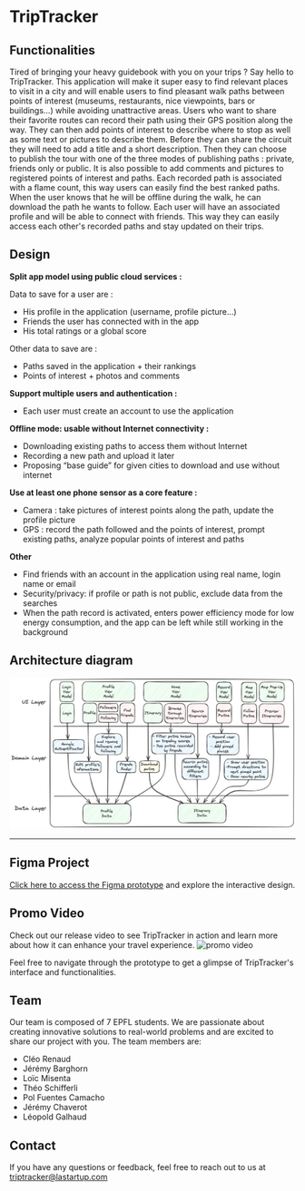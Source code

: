 # TripTracker

## Functionalities 

Tired of bringing your heavy guidebook with you on your trips ? Say hello to TripTracker. This application will make it super easy to find relevant places to visit in a city and will enable users to find pleasant walk paths between points of interest (museums, restaurants, nice viewpoints, bars or buildings…) while avoiding unattractive areas. 
Users who want to share their favorite routes can record their path using their GPS position along the way. They can then add points of interest to describe where to stop as well as some text or pictures to describe them. Before they can share the circuit they will need to add a title and a short description. Then they can choose to publish the tour with one of the three modes of publishing paths : private, friends only or public. It is also possible to add comments and pictures to registered points of interest and paths. Each recorded path is associated with a flame count, this way users can easily find the best ranked paths.
When the user knows that he will be offline during the walk, he can download the path he wants to follow. Each user will have an associated profile and will be able to connect with friends. This way they can easily access each other's recorded paths and stay updated on their trips.

## Design

**Split app model using public cloud services :**

Data to save for a user are :
- His profile in the application (username, profile picture…)
- Friends the user has connected with in the app
- His total ratings or a global score
  
Other data to save are :
- Paths saved in the application + their rankings
- Points of interest + photos and comments 

**Support multiple users and authentication :**

- Each user must create an account to use the application

**Offline mode: usable without Internet connectivity :**

- Downloading existing paths to access them without Internet
- Recording a new path and upload it later
- Proposing “base guide” for given cities to download and use without internet  

**Use at least one phone sensor as a core feature :**

- Camera : take pictures of interest points along the path, update the profile picture
- GPS : record the path followed and the points of interest, prompt existing paths, analyze popular points of interest and paths

**Other**

- Find friends with an account in the application using real name, login name or email
- Security/privacy: if profile or path is not public, exclude data from the searches 
- When the path record is activated, enters power efficiency mode for low energy consumption, and the app can be left while still working in the background

## Architecture diagram

![architecture_diagram](/resources/architecture_diagram.png)

---


## Figma Project

[Click here to access the Figma prototype](https://www.figma.com/file/mz89h5wBUL7VgwNr0ck3ol/TripTracker?type=design&node-id=0%3A1&mode=design&t=lfFxVepbbW9RYcwM-1) and explore the interactive design.

## Promo Video

Check out our release video to see TripTracker in action and learn more about how it can enhance your travel experience. ![promo video](https://github.com/EPFL-SwEnt-2024-LaStartUp/TripTracker/assets/67064193/5cf0cba2-50b5-4268-8a25-1d0547fa44ea) 

Feel free to navigate through the prototype to get a glimpse of TripTracker's interface and functionalities.


## Team
Our team is composed of 7 EPFL students. We are passionate about creating innovative solutions to real-world problems and are excited to share our project with you.
The team members are:
- Cléo Renaud 
- Jérémy Barghorn
- Loïc Misenta
- Théo Schifferli
- Pol Fuentes Camacho
- Jérémy Chaverot
- Léopold Galhaud

## Contact
If you have any questions or feedback, feel free to reach out to us at
triptracker@lastartup.com
